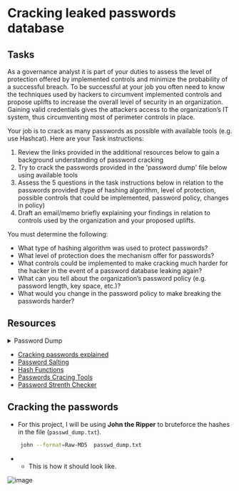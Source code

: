 # Cracking leaked passwords database

## Tasks
As a governance analyst it is part of your duties to assess the level of protection offered by implemented controls and minimize the probability of a successful breach. To be successful at your job you often need to know the techniques used by hackers to circumvent implemented controls and propose uplifts to increase the overall level of security in an organization. Gaining valid credentials gives the attackers access to the organization’s IT system, thus circumventing most of perimeter controls in place.

Your job is to crack as many passwords as possible with available tools (e.g. use Hashcat). Here are your Task instructions:

1. Review the links provided in the additional resources below to gain a background understanding of password cracking
2. Try to crack the passwords provided in the 'password dump' file below using available tools
3. Assess the 5 questions in the task instructions below in relation to the passwords provided (type of hashing algorithm, level of protection, possible controls that could be implemented, password policy, changes in policy)
4. Draft an email/memo briefly explaining your findings in relation to controls used by the organization and your proposed uplifts. 
 
You must determine the following:

- What type of hashing algorithm was used to protect passwords?
- What level of protection does the mechanism offer for passwords?
- What controls could be implemented to make cracking much harder for the hacker in the event of a password database leaking again?
- What can you tell about the organization’s password policy (e.g. password length, key space, etc.)?
- What would you change in the password policy to make breaking the passwords harder? 

## Resources
<details>
	<summary> Password Dump </summary>

 	
		experthead:e10adc3949ba59abbe56e057f20f883e
		interestec:25f9e794323b453885f5181f1b624d0b
		ortspoon:d8578edf8458ce06fbc5bb76a58c5ca4
		reallychel:5f4dcc3b5aa765d61d8327deb882cf99
		simmson56:96e79218965eb72c92a549dd5a330112
		bookma:25d55ad283aa400af464c76d713c07ad
		popularkiya7:e99a18c428cb38d5f260853678922e03
		eatingcake1994:fcea920f7412b5da7be0cf42b8c93759
		heroanhart:7c6a180b36896a0a8c02787eeafb0e4c
		edi_tesla89:6c569aabbf7775ef8fc570e228c16b98
		liveltekah:3f230640b78d7e71ac5514e57935eb69
		blikimore:917eb5e9d6d6bca820922a0c6f7cc28b
		johnwick007:f6a0cb102c62879d397b12b62c092c06
		flamesbria2001:9b3b269ad0a208090309f091b3aba9db
		oranolio:16ced47d3fc931483e24933665cded6d
		spuffyffet:1f5c5683982d7c3814d4d9e6d749b21e
		moodie:8d763385e0476ae208f21bc63956f748
		nabox:defebde7b6ab6f24d5824682a16c3ae4
		bandalls:bdda5f03128bcbdfa78d8934529048cf
  
	
</details>


- [Cracking passwords explained](https://arstechnica.com/information-technology/2013/05/how-crackers-make-minced-meat-out-of-your-passwords/)
- [Password Salting](https://arstechnica.com/information-technology/2013/05/how-crackers-make-minced-meat-out-of-your-passwords/)
- [Hash Functions](https://en.wikipedia.org/wiki/Cryptographic_hash_function)
- [Passwords Cracing Tools](https://en.wikipedia.org/wiki/Password_cracking#Software)
- [Password Strenth Checker](https://howsecureismypassword.net/)

## Cracking the passwords
- For this project, I will be using **John the Ripper** to bruteforce the hashes in the file (`passwd_dump.txt`).

```bash
	john --format=Raw-MD5  passwd_dump.txt
```

- - This is how it should look like.

![image](https://github.com/hhphu/InfoSec/assets/45286750/b162dc28-ab2a-42b6-8984-7b981b3eff40)

